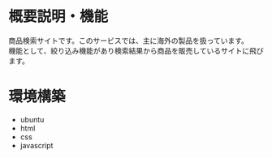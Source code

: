 # 概要説明・機能

商品検索サイトです。このサービスでは、主に海外の製品を扱っています。<br>
機能として、絞り込み機能があり検索結果から商品を販売しているサイトに飛びます。

# 環境構築

* ubuntu
* html
* css
* javascript





